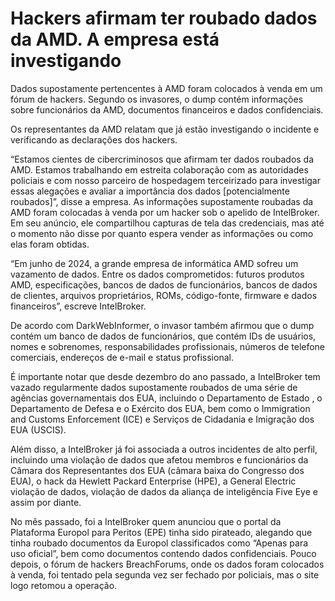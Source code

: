 # Hackers afirmam ter roubado dados da AMD. A empresa está investigando

Dados supostamente pertencentes à AMD foram colocados à venda em um fórum de hackers. Segundo os invasores, o dump contém informações sobre funcionários da AMD, documentos financeiros e dados confidenciais.

Os representantes da AMD relatam que já estão investigando o incidente e verificando as declarações dos hackers.

 “Estamos cientes de cibercriminosos que afirmam ter dados roubados da AMD. Estamos trabalhando em estreita colaboração com as autoridades policiais e com nosso parceiro de hospedagem terceirizado para investigar essas alegações e avaliar a importância dos dados [potencialmente roubados]”, disse a empresa.
As informações supostamente roubadas da AMD foram colocadas à venda por um hacker sob o apelido de IntelBroker. Em seu anúncio, ele compartilhou capturas de tela das credenciais, mas até o momento não disse por quanto espera vender as informações ou como elas foram obtidas.

“Em junho de 2024, a grande empresa de informática AMD sofreu um vazamento de dados. Entre os dados comprometidos: futuros produtos AMD, especificações, bancos de dados de funcionários, bancos de dados de clientes, arquivos proprietários, ROMs, código-fonte, firmware e dados financeiros”, escreve IntelBroker.

De acordo com DarkWebInformer, o invasor também afirmou que o dump contém um banco de dados de funcionários, que contém IDs de usuários, nomes e sobrenomes, responsabilidades profissionais, números de telefone comerciais, endereços de e-mail e status profissional.

É importante notar que desde dezembro do ano passado, a IntelBroker tem vazado regularmente dados supostamente roubados de uma série de agências governamentais dos EUA, incluindo  o Departamento de Estado , o Departamento de Defesa e o Exército dos EUA, bem como o Immigration and Customs Enforcement (ICE) e Serviços de Cidadania e Imigração dos EUA (USCIS).

Além disso, a IntelBroker já foi associada a outros incidentes de alto perfil, incluindo  uma violação de dados que afetou membros e funcionários da Câmara dos Representantes dos EUA (câmara baixa do Congresso dos EUA), o hack da Hewlett Packard Enterprise (HPE), a General Electric violação de dados, violação de dados da aliança de inteligência  Five Eye  e assim por diante.

No mês passado, foi a IntelBroker quem anunciou que o portal da Plataforma Europol para Peritos (EPE) tinha sido pirateado, alegando que tinha roubado documentos da Europol classificados como “Apenas para uso oficial”, bem como documentos contendo dados confidenciais. Pouco depois, o fórum de hackers BreachForums, onde os dados foram colocados à venda, foi tentado pela segunda vez ser fechado por policiais, mas o site logo retomou a operação.

